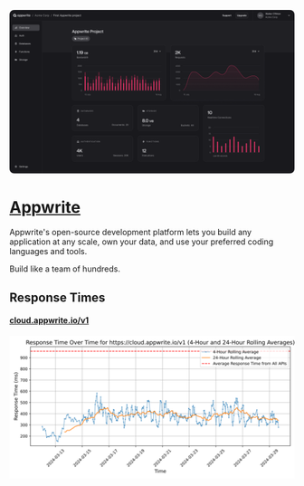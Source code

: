 [![Visit Appwrite](imagePreview.png)](https://appwrite.io)

# [Appwrite](https://appwrite.io)

Appwrite's open-source development platform lets you build any application at any scale, own your data, and use your preferred coding languages and tools.

Build like a team of hundreds.

## Response Times

#### [cloud.appwrite.io/v1](https://cloud.appwrite.io/v1)

![cloud.appwrite.io/v1](response-time-charts/636c6f75642e61707077726974652e696f2f7631.svg)
